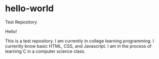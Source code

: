 # hello-world
Test Repository

Hello!

This is a test repository. I am currently in college learning programming. I currently know basic HTML, CSS, and Javascript. I am in the process of learning C in a computer science class.
